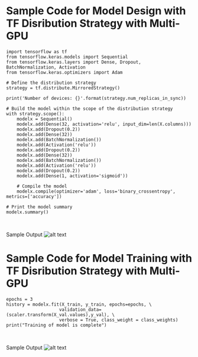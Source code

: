 # Sample Code for Model Design with TF Disribution Strategy with Multi-GPU

```
import tensorflow as tf
from tensorflow.keras.models import Sequential
from tensorflow.keras.layers import Dense, Dropout, BatchNormalization, Activation
from tensorflow.keras.optimizers import Adam

# Define the distribution strategy
strategy = tf.distribute.MirroredStrategy()

print('Number of devices: {}'.format(strategy.num_replicas_in_sync))

# Build the model within the scope of the distribution strategy
with strategy.scope():
    modelx = Sequential()
    modelx.add(Dense(32, activation='relu', input_dim=len(X.columns)))
    modelx.add(Dropout(0.2))
    modelx.add(Dense(32))
    modelx.add(BatchNormalization())
    modelx.add(Activation('relu'))
    modelx.add(Dropout(0.2))
    modelx.add(Dense(32))
    modelx.add(BatchNormalization())
    modelx.add(Activation('relu'))
    modelx.add(Dropout(0.2))
    modelx.add(Dense(1, activation='sigmoid'))
    
    # Compile the model
    modelx.compile(optimizer='adam', loss='binary_crossentropy', metrics=['accuracy'])

# Print the model summary
modelx.summary()
```
<br>

Sample Output
![alt text](https://raw.githubusercontent.com/fenar/etc-ai-wrx/main/images/jupyter-mgpu-modelsample-01.png)<br>

# Sample Code for Model Training with TF Disribution Strategy with Multi-GPU
```
epochs = 3
history = modelx.fit(X_train, y_train, epochs=epochs, \
                    validation_data=(scaler.transform(X_val.values),y_val), \
                    verbose = True, class_weight = class_weights)
print("Training of model is complete")
```
<br>

Sample Output
![alt text](https://raw.githubusercontent.com/fenar/etc-ai-wrx/main/images/jupyter-mgpu-modelsample-02.png)<br>
